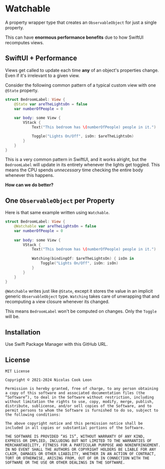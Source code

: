 # Watchable

A property wrapper type that creates an `ObservableObject` for just a single property.

This can have **enormous performance benefits** due to how SwiftUI recomputes views.

## SwiftUI + Performance

Views get called to update each time **any** of an object's properties change. Even if it's irrelevant to a given view.

Consider the following common pattern of a typical custom view with one `@State` property.

```swift
struct BedroomLabel: View {
    @State var areTheLightsOn = false
    var numberOfPeople = 0
    
    var body: some View {
        VStack {
            Text("This bedroom has \(numberOfPeople) people in it.")

            Toggle("Lights On/Off", isOn: $areTheLightsOn)
        }
    }
}
```

This is a very common pattern in SwiftUI, and it works alright, but the `BedroomLabel` will update in its entirety whenever the lights get toggled. This means the CPU spends *unnecessary* time checking the entire body whenever this happens.

**How can we do better?**

## One `ObservableObject` per Property

Here is that same example written using `Watchable`.

```swift
struct BedroomLabel: View {
    @Watchable var areTheLightsOn = false
    var numberOfPeople = 0
    
    var body: some View {
        VStack {
            Text("This bedroom has \(numberOfPeople) people in it.")
            
            Watching(bindingOf: $areTheLightsOn) { isOn in
                Toggle("Lights On/Off", isOn: isOn)
            }
        }
    }
}
```

`@Watchable` writes just like `@State`, except it stores the value in an implicit generic `ObservableObject` type. `Watching` takes care of unwrapping that and recomputing a view closure whenever its changed.

This means `BedroomLabel` won't be computed on changes. Only the `Toggle` will be.

## Installation

Use Swift Package Manager with this GitHub URL.

## License

````
MIT License

Copyright © 2021-2024 Nicolas Cook Leon

Permission is hereby granted, free of charge, to any person obtaining a copy of this software and associated documentation files (the “Software”), to deal in the Software without restriction, including without limitation the rights to use, copy, modify, merge, publish, distribute, sublicense, and/or sell copies of the Software, and to permit persons to whom the Software is furnished to do so, subject to the following conditions:

The above copyright notice and this permission notice shall be included in all copies or substantial portions of the Software.

THE SOFTWARE IS PROVIDED “AS IS”, WITHOUT WARRANTY OF ANY KIND, EXPRESS OR IMPLIED, INCLUDING BUT NOT LIMITED TO THE WARRANTIES OF MERCHANTABILITY, FITNESS FOR A PARTICULAR PURPOSE AND NONINFRINGEMENT. IN NO EVENT SHALL THE AUTHORS OR COPYRIGHT HOLDERS BE LIABLE FOR ANY CLAIM, DAMAGES OR OTHER LIABILITY, WHETHER IN AN ACTION OF CONTRACT, TORT OR OTHERWISE, ARISING FROM, OUT OF OR IN CONNECTION WITH THE SOFTWARE OR THE USE OR OTHER DEALINGS IN THE SOFTWARE.
````
